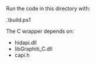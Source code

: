 Run the code in this directory with:

.\build.ps1

The C wrapper depends on:
- hidapi.dll
- libGraphiti_C.dll
- capi.h